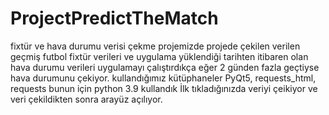 # ProjectPredictTheMatch
fixtür ve hava durumu verisi çekme projemizde projede çekilen verilen geçmiş futbol fixtür verileri ve uygulama yüklendiği tarihten itibaren
olan hava durumu verileri uygulamayı çalıştırdıkça eğer 2 günden fazla geçtiyse hava durumunu çekiyor.
kullandığımız kütüphaneler PyQt5, requests_html, requests
bunun için python 3.9 kullandık 
İlk tıkladığınızda veriyi çeikiyor ve veri çekildikten sonra arayüz açılıyor.

